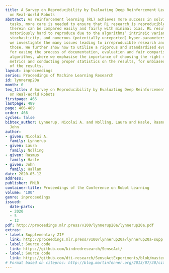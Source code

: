 ```yaml
---
title: A Survey on Reproducibility by Evaluating Deep Reinforcement Learning Algorithms
  on Real-World Robots
abstract: As reinforcement learning (RL) achieves more success in solving complex
  tasks, more care is needed to ensure that RL research is reproducible and that algorithms
  therein can be compared easily and fairly with minimal bias. RL results are, however,
  notoriously hard to reproduce due to the algorithms’ intrinsic variance, the environments’
  stochasticity, and numerous (potentially unreported) hyper-parameters. In this work
  we investigate the many issues leading to irreproducible research and how to manage
  those. We further show how to utilise a rigorous and standardised evaluation approach
  for easing the process of documentation, evaluation and fair comparison of different
  algorithms, where we emphasise the importance of choosing the right measurement
  metrics and conducting proper statistics on the results, for unbiased reporting
  of the results.
layout: inproceedings
series: Proceedings of Machine Learning Research
id: lynnerup20a
month: 0
tex_title: A Survey on Reproducibility by Evaluating Deep Reinforcement Learning Algorithms
  on Real-World Robots
firstpage: 466
lastpage: 489
page: 466-489
order: 466
cycles: false
bibtex_author: Lynnerup, Nicolai A. and Nolling, Laura and Hasle, Rasmus and Hallam,
  John
author:
- given: Nicolai A.
  family: Lynnerup
- given: Laura
  family: Nolling
- given: Rasmus
  family: Hasle
- given: John
  family: Hallam
date: 2020-05-12
address: 
publisher: PMLR
container-title: Proceedings of the Conference on Robot Learning
volume: '100'
genre: inproceedings
issued:
  date-parts:
  - 2020
  - 5
  - 12
pdf: http://proceedings.mlr.press/v100/lynnerup20a/lynnerup20a.pdf
extras:
- label: Supplementary ZIP
  link: http://proceedings.mlr.press/v100/lynnerup20a/lynnerup20a-supp.zip
- label: Source code
  link: https://github.com/kindredresearch/SenseAct/
- label: Source code
  link: https://github.com/dti-research/SenseActExperiments/blob/master/code/experiments/ur5/trpo_kindred_example.yaml
# Format based on citeproc: http://blog.martinfenner.org/2013/07/30/citeproc-yaml-for-bibliographies/
---
```


